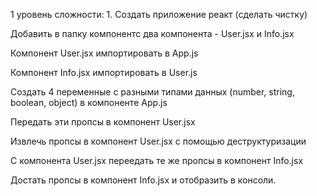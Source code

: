  1 уровень сложности: 1. Создать приложение реакт (сделать чистку)


Добавить в папку компонентс два компонента - User.jsx и Info.jsx

Компонент User.jsx импортировать в App.js

Компонент Info.jsx импортировать в User.js

Создать 4 переменные с разными типами данных (number, string, boolean, object) в компоненте App.js

Передать эти пропсы в компонент User.jsx

Извлечь пропсы в  компонент User.jsx с помощью деструктуризации

С компонента User.jsx переедать те же пропсы в компонент Info.jsx

Достать пропсы в компонент Info.jsx и отобразить в консоли.

